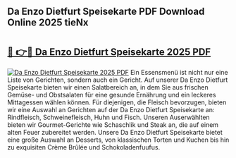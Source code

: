 ## Da Enzo Dietfurt Speisekarte PDF Download Online 2025 tieNx

# <h2><a href="http://gccb9a.nevu.top/?p=Da+Enzo+Dietfurt+Speisekarte">🔗 👉🔴 Da Enzo Dietfurt Speisekarte 2025 PDF</a></h2>

[![Da Enzo Dietfurt Speisekarte 2025 PDF](https://i.imgur.com/dBaPXMq.png)](http://gccb9a.nevu.top/?p=Da+Enzo+Dietfurt+Speisekarte)
Ein Essensmenü ist nicht nur eine Liste von Gerichten, sondern auch ein Gericht. Auf unserer Da Enzo Dietfurt Speisekarte bieten wir einen Salatbereich an, in dem Sie aus frischen Gemüse- und Obstsalaten für eine gesunde Ernährung und ein leckeres Mittagessen wählen können. Für diejenigen, die Fleisch bevorzugen, bieten wir eine Auswahl an Gerichten auf der Da Enzo Dietfurt Speisekarte an: Rindfleisch, Schweinefleisch, Huhn und Fisch. Unseren Auserwählten bieten wir Gourmet-Gerichte wie Schaschlik und Steak an, die auf einem alten Feuer zubereitet werden. Unsere Da Enzo Dietfurt Speisekarte bietet eine große Auswahl an Desserts, von klassischen Torten und Kuchen bis hin zu exquisiten Crème Brûlée und Schokoladenfuufus.
